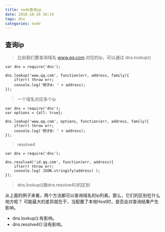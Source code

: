```yaml
---
title: node查询ip
date: 2018-10-28 16:14
tags: dns
categories: node
---
```



## 查询ip

> 比如我们要查询域名 www.qq.com 对应的ip，可以通过 dns.lookup() 

```
var dns = require('dns');

dns.lookup('www.qq.com', function(err, address, family){
    if(err) throw err;
    console.log('例子A: ' + address);
});
```


> 一个域名对应多个ip


```
var dns = require('dns');
var options = {all: true};

dns.lookup('www.qq.com', options, function(err, address, family){
    if(err) throw err;
    console.log('例子B: ' + address);
});
```

> resolve4


```
var dns = require('dns');

dns.resolve4('id.qq.com', function(err, address){
    if(err) throw err;
    console.log( JSON.stringify(address) );
});
```

> dns.lookup()跟dns.resolve4()的区别


从上面的例子来看，两个方法都可以查询域名的ip列表。那么，它们的区别在什么地方呢？
可能最大的差异就在于，当配置了本地Host时，是否会对查询结果产生影响。

* dns.lookup():有影响。
* dns.resolve4():没有影响。


